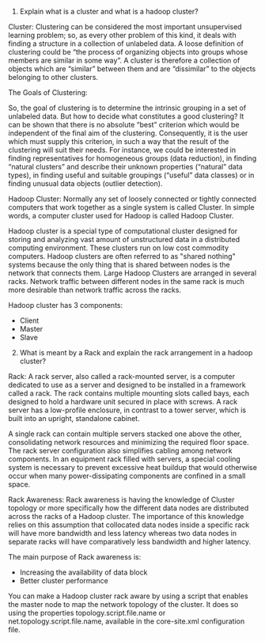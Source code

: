 1.  Explain what is a cluster and what is a hadoop cluster?

Cluster:
Clustering can be considered the most important unsupervised learning problem; so, as every other problem of this kind, it deals with finding a structure in a collection of unlabeled data.
A loose definition of clustering could be “the process of organizing objects into groups whose members are similar in some way”.
A cluster is therefore a collection of objects which are “similar” between them and are “dissimilar” to the objects belonging to other clusters.

The Goals of Clustering:

So, the goal of clustering is to determine the intrinsic grouping in a set of unlabeled data. But how to decide what constitutes a good clustering? It can be shown that there is no absolute “best” criterion which would be independent of the final aim of the clustering. Consequently, it is the user which must supply this criterion, in such a way that the result of the clustering will suit their needs.
For instance, we could be interested in finding representatives for homogeneous groups (data reduction), in finding “natural clusters” and describe their unknown properties (“natural” data types), in finding useful and suitable groupings (“useful” data classes) or in finding unusual data objects (outlier detection).



Hadoop Cluster:
Normally any set of loosely connected or tightly connected computers that work together as a single system is called Cluster. In simple words, a computer cluster used for Hadoop is called Hadoop Cluster. 

Hadoop cluster is a special type of computational cluster designed for storing and analyzing vast amount of unstructured data in a distributed computing environment. These clusters run on low cost commodity computers. 
Hadoop clusters are often referred to as "shared nothing" systems because the only thing that is shared between nodes is the network that connects them. 
Large Hadoop Clusters are arranged in several racks. Network traffic between different nodes in the same rack is much more desirable than network traffic across the racks. 

Hadoop cluster has 3 components:
- Client
- Master
- Slave

2. What is meant by a Rack and explain the rack arrangement in a hadoop cluster?

Rack:
 	A rack server, also called a rack-mounted server, is a computer dedicated to use as a server and designed to be installed in a framework called a rack. The rack contains multiple mounting slots called bays, each designed to hold a hardware unit secured in place with screws. 
A rack server has a low-profile enclosure, in contrast to a tower server, which is built into an upright, standalone cabinet.

A single rack can contain multiple servers stacked one above the other, consolidating network resources and minimizing the required floor space. The rack server configuration also simplifies cabling among network components. 
In an equipment rack filled with servers, a special cooling system is necessary to prevent excessive heat buildup that would otherwise occur when 
many power-dissipating components are confined in a small space.

Rack Awareness:
		Rack awareness is having the knowledge of Cluster topology or more specifically how the different data nodes are distributed across the racks of a Hadoop cluster. 
The importance of this knowledge relies on this assumption that collocated data nodes inside a specific rack will have more bandwidth and less latency whereas two data nodes 
in separate racks will have comparatively less bandwidth and higher latency.

The main purpose of Rack awareness is:

- Increasing the availability of data block
- Better cluster performance

You can make a Hadoop cluster rack aware by using a script that enables the master node to map the network topology of the cluster. It does so using the properties topology.script.file.name or net.topology.script.file.name, available in the core-site.xml configuration file.

